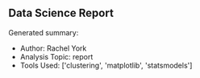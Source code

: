 ## Data Science Report

Generated summary:

- Author: Rachel York
- Analysis Topic: report
- Tools Used: ['clustering', 'matplotlib', 'statsmodels']
